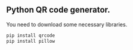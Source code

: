 ## Python QR code generator.

You need to download some necessary libraries.

```bash
pip install qrcode
pip install pillow
```
